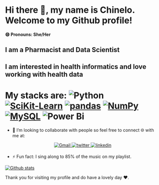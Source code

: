 # Hi there 👋, my name is Chinelo. Welcome to my Github profile!
####  😄 Pronouns: She/Her
## I am a Pharmacist and Data Scientist
## I am interested in health informatics and love working with health data 
# My stacks are: ![Python](https://img.shields.io/badge/python-3670A0?style=for-the-badge&logo=python&logoColor=ffdd54)  [![SciKit-Learn](https://img.shields.io/badge/scikit--learn-F7931E?style=for-the-badge&logo=scikit-learn&logoColor=white)](https://scikit-learn.org/)  [![pandas](https://img.shields.io/badge/pandas-150458?style=for-the-badge&logo=pandas&logoColor=white)](https://pandas.pydata.org/) [![NumPy](https://img.shields.io/badge/NumPy-013243?style=for-the-badge&logo=numpy&logoColor=white)](https://numpy.org/)  [![MySQL](https://img.shields.io/badge/MySQL-4479A1?style=for-the-badge&logo=mysql&logoColor=white)](https://www.mysql.com/) ![Power Bi](https://img.shields.io/badge/power_bi-F2C811?style=for-the-badge&logo=powerbi&logoColor=black)

- 👯 I’m looking to collaborate with people so feel free to connect  🌐 with me at:
<div align="center">
<a href="mailto:chinelomira96@gmail.com">
<img src="https://img.shields.io/badge/gmail-%23D14836.svg?&style=for-the-badge&logo=gmail&logoColor=white" alt="Gmail" style="margin-bottom: 5px;">
</a> 
<a href="https://twitter.com/Chinelo_mma" target="_blank">
<img src=https://img.shields.io/badge/twitter-%2300acee.svg?&style=for-the-badge&logo=twitter&logoColor=white alt=twitter style="margin-bottom: 5px;" />
</a>
<a href="https://linkedin.com/in/chinelo-cynthia-ezenwafor" target="_blank">
<img src=https://img.shields.io/badge/linkedin-%231E77B5.svg?&style=for-the-badge&logo=linkedin&logoColor=white alt=linkedin style="margin-bottom: 5px;" />
</a>
</div>  
  

- ⚡ Fun fact: I sing along to 85% of the music on my playlist.

[![Github stats](https://github-readme-stats.vercel.app/api?username=Nendyy&show_icons=true&theme=github_dark&show_icons=true)](https://github.com/Nendyy)

 
 Thank you for visiting my profile and do have a lovely day ❤️.

 

<!--
**Nendyy/Nendyy** is a ✨ _special_ ✨ repository because its `README.md` (this file) appears on your GitHub profile.

Here are some ideas to get you started:

- 🔭 I’m currently working on ...
- 🌱 I’m currently learning ...
- 👯 I’m looking to collaborate on ...
- 🤔 I’m looking for help with ...
- 💬 Ask me about ...
- 📫 How to reach me: ...



<div align="center">Link to my <a href="" target="_blank">portfolio website</a></div>
-->
